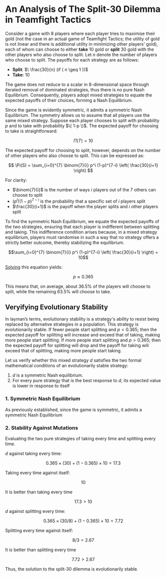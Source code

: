 # An Analysis of The Split-30 Dilemma in Teamfight Tactics
Consider a game with 8 players where each player tries to maximise their gold (not the case in an actual game of Teamfight Tactics; the utility of gold is not linear and there is additional utility in minimizing other players' gold), each of whom can choose to either **take** 10 gold or **split** 30 gold with the other players who also choose to split. Let $n$ denote the number of players who choose to split. The payoffs for each strategy are as follows:

- **Split**: $\ \frac{30}{n}   (if \( n \geq 1 \))\$
- **Take**: $10$

The game does not reduce to a scalar in 8-dimensional space through iterated removal of dominated strategies, thus there is no pure Nash Equilibrium. Consequently, players adopt mixed strategies to equate the expected payoffs of their choices, forming a Nash Equilibrium. 

Since the game is evidently symmetric, it admits a symmetric Nash Equilibrium. The symmetry allows us to assume that all players use the same mixed strategy. Suppose each player chooses to split with probability $p$ and to take with probability $\( 1-p \)$. The expected payoff for choosing to take is straightforward:

$$\Pi(T) = 10$$

The expected payoff for choosing to split, however, depends on the number of other players who also choose to split. This can be expressed as:

$$ \Pi(S) = \sum_{i=0}^{7} \binom{7}{i} p^i (1-p)^{7-i} \left( \frac{30}{i+1} \right) $$

For clarity:
- $\binom{7}{i}$ is the number of ways $i$ players out of the 7 others can choose to split
- $(p^i)(1-p)^{7-i}$ is the probability that a specific set of $i$ players split
- $\frac{30}{i+1}$ is the payoff when the player splits and $i$ other players split

To find the symmetric Nash Equilibrium, we equate the expected payoffs of the two strategies, ensuring that each player is indifferent between splitting and taking. This indifference condition arises because, in a mixed strategy equilibrium, players must randomise in such a way that no strategy offers a strictly better outcome, thereby stabilizing the equilibrium.

$$\sum_{i=0}^{7} \binom{7}{i} p^i (1-p)^{7-i} \left( \frac{30}{i+1} \right) = 10$$

[Solving](numericalsolution.py) this equation yields:

$$p \approx 0.365$$

This means that, on average, about 36.5% of the players will choose to split, while the remaining 63.5% will choose to take. 

## Veryifying Evolutionary Stability

In layman’s terms, evolutionary stability is a strategy's ability to resist being replaced by alternative strategies in a population. This strategy is evolutionarily stable. If fewer people start splitting and $p<0.365$; then the expected payoff for splitting will increase and exceed that of taking, making more people start splitting. If more people start splitting and $p>0.365$; then the expected payoff for splitting will drop and the payoff for taking will exceed that of splitting, making more people start taking.

Let us verify whether this mixed strategy $d$ satisfies the two formal mathematical conditions of an evolutionarily stable strategy:

1. $d$ is a symmetric Nash equilibrium.
2. For every pure strategy that is the best response to $d$, its expected value is lower in response to itself

### 1. Symmetric Nash Equilibrium

As previously established, since the game is symmetric, it admits a symmetric Nash Equilibrium

### 2. Stability Against Mutations

Evaluating the two pure strategies of taking every time and splitting every time.

$d$ against taking every time:

$$0.365 \times (30) + (1 - 0.365) \times 10 = 17.3$$

Taking every time against itself: 

$$10$$

It is better than taking every time

$$17.3 > 10$$

$d$ against splitting every time:

$$0.365 \times (30/8) + (1 - 0.365) \times 10 = 7.72$$

Splitting every time against itself:

$$8/3 = 2.67$$ 

It is better than splitting every time

$$7.72 > 2.67$$

Thus, the solution to the split-30 dilemma is evolutionarily stable. 
